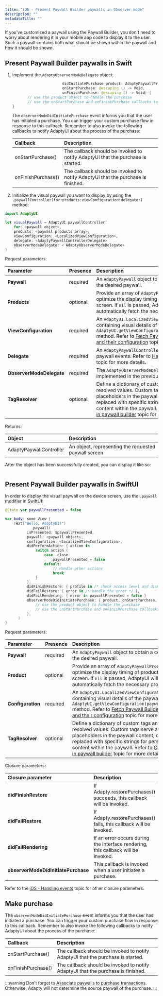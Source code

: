 ```yaml
---
title: "iOS - Present Paywall Builder paywalls in Observer mode"
description: ""
metadataTitle: ""
---
```


If you've customized a paywall using the Paywall Builder, you don't need to worry about rendering it in your mobile app code to display it to the user. Such a paywall contains both what should be shown within the paywall and how it should be shown.

## Present Paywall Builder paywalls in Swift

1. Implement the `AdaptyObserverModeDelegate` object:

   ```swift title="title="func paywallController(_ controller: AdaptyPaywallController,""
                          didInitiatePurchase product: AdaptyPaywallProduct,
                          onStartPurchase: @escaping () -> Void,
                          onFinishPurchase: @escaping () -> Void) {
          // use the product object to handle the purchase
          // use the onStartPurchase and onFinishPurchase callbacks to notify AdaptyUI about the process of the purchase
   }
   ```

      The `observerModeDidInitiatePurchase` event informs you that the user has initiated a purchase. You can trigger your custom purchase flow in response to this callback. Remember to also invoke the following callbacks to notify AdaptyUI about the process of the purchase:

   | Callback           | Description                                                                      |
   | :----------------- | :------------------------------------------------------------------------------- |
   | onStartPurchase()  | The callback should be invoked to notify AdaptyUI that the purchase is started.  |
   | onFinishPurchase() | The callback should be invoked to notify AdaptyUI that the purchase is finished. |

2. Initialize the visual paywall you want to display by using the  `.paywallController(for:products:viewConfiguration:delegate:)` method:

```swift title="title="import Adapty""
import AdaptyUI

let visualPaywall = AdaptyUI.paywallController(
    for: <paywall object>,
    products: <paywall products array>,
    viewConfiguration: <LocalizedViewConfiguration>,
    delegate: <AdaptyPaywallControllerDelegate>
    observerModeDelegate: < AdaptyObserverModeDelegate>
)
```

Request parameters:

| Parameter                | Presence | Description                                                                                                                                                                                                                                                                                                           |
| :----------------------- | :------- | :-------------------------------------------------------------------------------------------------------------------------------------------------------------------------------------------------------------------------------------------------------------------------------------------------------------------- |
| **Paywall**              | required | An `AdaptyPaywall` object to obtain a controller for the desired paywall.                                                                                                                                                                                                                                             |
| **Products**             | optional | Provide an array of `AdaptyPaywallProducts` to optimize the display timing of products on the screen. If `nil` is passed, AdaptyUI will automatically fetch the necessary products.                                                                                                                                   |
| **ViewConfiguration**    | required | An `AdaptyUI.LocalizedViewConfiguration` object containing visual details of the paywall. Use the `AdaptyUI.getViewConfiguration(paywall:locale:)` method.  Refer to [Fetch Paywall Builder paywalls and their configuration](get-and-show-paywall-builder-paywalls) topic for more details.                      |
| **Delegate**             | required | An `AdaptyPaywallControllerDelegate` to listen to paywall events. Refer to [Handling paywall events](ios-handling-events) topic for more details.                                                                                                                                                                 |
| **ObserverModeDelegate** | required | The  `AdaptyObserverModeDelegate` object you've implemented in the previous step                                                                                                                                                                                                                                      |
| **TagResolver**          | optional | Define a dictionary of custom tags and their resolved values. Custom tags serve as placeholders in the paywall content, dynamically replaced with specific strings for personalized content within the paywall. Refer to [Custom tags in paywall builder](custom-tags-in-paywall-builder) topic for more details. |

Returns:

| Object                  | Description                                          |
| :---------------------- | :--------------------------------------------------- |
| AdaptyPaywallController | An object, representing the requested paywall screen |

After the object has been successfully created, you can display it like so: 

```swift title="title="present(visualPaywall, animated: true)""
```

## Present Paywall Builder paywalls in SwiftUI

In order to display the visual paywall on the device screen, use the `.paywall` modifier in SwiftUI:

```swift title="title="SwiftUI""
@State var paywallPresented = false

var body: some View {
	Text("Hello, AdaptyUI!")
			.paywall(
          isPresented: $paywallPresented,
          paywall: <paywall object>,
          configuration: <LocalizedViewConfiguration>,
          didPerformAction: { action in
              switch action {
                  case .close:
                      paywallPresented = false
                  default:
                      // Handle other actions
                      break
              }
          },
          didFinishRestore: { profile in /* check access level and dismiss */  },
          didFailRestore: { error in /* handle the error */ },
          didFailRendering: { error in paywallPresented = false }
          observerModeDidInitiatePurchase: { product, onStartPurchase, onFinishPurchase in
              // use the product object to handle the purchase
              // use the onStartPurchase and onFinishPurchase callbacks to notify AdaptyUI about the process of the purchase
          }, 
      )
}
```

Request parameters:

| Parameter         | Presence | Description                                                                                                                                                                                                                                                                                                            |
| :---------------- | :------- | :--------------------------------------------------------------------------------------------------------------------------------------------------------------------------------------------------------------------------------------------------------------------------------------------------------------------- |
| **Paywall**       | required | An `AdaptyPaywall` object to obtain a controller for the desired paywall.                                                                                                                                                                                                                                              |
| **Product**       | optional | Provide an array of `AdaptyPaywallProducts` to optimize the display timing of products on the screen. If `nil` is passed, AdaptyUI will automatically fetch the necessary products.                                                                                                                                    |
| **Configuration** | required | An `AdaptyUI.LocalizedViewConfiguration` object containing visual details of the paywall. Use the `AdaptyUI.getViewConfiguration(paywall:locale:)` method.  Refer to [Fetch Paywall Builder paywalls and their configuration](get-and-show-paywall-builder-paywalls) topic for more details.                       |
| **TagResolver**   | optional | Define a dictionary of custom tags and their resolved values. Custom tags serve as placeholders in the paywall content, dynamically replaced with specific strings for personalized content within the paywall. Refer to [Custom tags in paywall builder](custom-tags-in-paywall-builder)  topic for more details. |

Closure parameters:

| Closure parameter                   | Description                                                                       |
| :---------------------------------- | :-------------------------------------------------------------------------------- |
| **didFinishRestore**                | If Adapty.restorePurchases() succeeds, this callback will be invoked.             |
| **didFailRestore**                  | If Adapty.restorePurchases() fails, this callback will be invoked.                |
| **didFailRendering**                | If an error occurs during the interface rendering, this callback will be invoked. |
| **observerModeDidInitiatePurchase** | This callback is invoked when a user initiates a purchase.                        |

Refer to the [iOS - Handling events](ios-handling-events) topic for other closure parameters.

## Make purchase

The `observerModeDidInitiatePurchase` event informs you that the user has initiated a purchase. You can trigger your custom purchase flow in response to this callback. Remember to also invoke the following callbacks to notify AdaptyUI about the process of the purchase:

| Callback           | Description                                                                      |
| :----------------- | :------------------------------------------------------------------------------- |
| onStartPurchase()  | The callback should be invoked to notify AdaptyUI that the purchase is started.  |
| onFinishPurchase() | The callback should be invoked to notify AdaptyUI that the purchase is finished. |

:::warning
Don't forget to [Associate paywalls to purchase transactions](associate-paywalls-to-transactions). Otherwise, Adapty will not determine the source paywall of the purchase.
:::